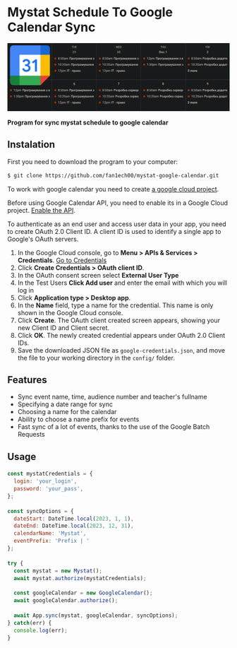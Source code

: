 # Mystat Schedule To Google Calendar Sync

![](./readme_data/photo.png)

**Program for sync mystat schedule to google calendar**
 
## Instalation

First you need to download the program to your computer:

```bash
$ git clone https://github.com/fan1ech00/mystat-google-calendar.git
```

To work with google calendar you need to create [a google cloud project](https://developers.google.com/workspace/guides/create-project).

Before using Google Calendar API, you need to enable its in a Google Cloud project. [Enable the API](https://console.cloud.google.com/flows/enableapi?apiid=calendar-json.googleapis.com).

To authenticate as an end user and access user data in your app, you need to create OAuth 2.0 Client ID. A client ID is used to identify a single app to Google's OAuth servers. 

1. In the Google Cloud console, go to **Menu > APIs & Services > Credentials**. [Go to Credentials](https://console.cloud.google.com/apis/credentials)
2. Click **Create Credentials > OAuth client ID**.
3. In the OAuth consent screen select **External User Type**
4. In the Test Users **Click Add user** and enter the email with which you will log in
5. Click **Application type > Desktop app**.
6. In the **Name** field, type a name for the credential. This name is only shown in the Google Cloud console.
7. Click **Create**. The OAuth client created screen appears, showing your new Client ID and Client secret.
8. Click **OK**. The newly created credential appears under OAuth 2.0 Client IDs.
9. Save the downloaded JSON file as `google-credentials.json`, and move the file to your working directory in the `config/` folder.

## Features

- Sync event name, time, audience number and teacher's fullname
- Specifying a date range for sync
- Choosing a name for the calendar
- Ability to choose a name prefix for events
- Fast sync of a lot of events, thanks to the use of the Google Batch Requests

## Usage

```js
const mystatCredentials = {
  login: 'your_login',
  password: 'your_pass',
};

const syncOptions = {
  dateStart: DateTime.local(2023, 1, 1),
  dateEnd: DateTime.local(2023, 12, 31),
  calendarName: 'Mystat',
  eventPrefix: 'Prefix | '
};

try {
  const mystat = new Mystat();
  await mystat.authorize(mystatCredentials);

  const googleCalendar = new GoogleCalendar();
  await googleCalendar.authorize();

  await App.sync(mystat, googleCalendar, syncOptions);
} catch(err) {
  console.log(err);
}
```


